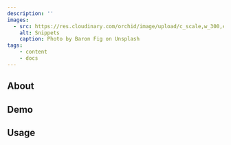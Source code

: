 ```yaml
---
description: ''
images:
  - src: https://res.cloudinary.com/orchid/image/upload/c_scale,w_300,e_blur:150/v1524974267/plugins/changelog.jpg
    alt: Snippets
    caption: Photo by Baron Fig on Unsplash
tags:
    - content
    - docs
---
```


## About


## Demo


## Usage

